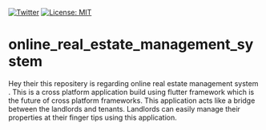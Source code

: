 [![Twitter](https://img.shields.io/twitter/url?style=social&url=https%3A%2F%2Ftwitter.com%2FCharysayz)](https://twitter.com/intent/tweet?text=Wow:&url=https%3A%2F%2Fgithub.com%2FRajchary%2FOREMS)        [![License: MIT](https://img.shields.io/badge/License-MIT-yellow.svg)](https://github.com/Rajchary/OREMS/blob/master/LICENSE)
# online_real_estate_management_system

Hey their this repositery is regarding online real estate management system . This is a cross platform application build using flutter framework which is the future of cross platform frameworks. This application acts like a bridge between the landlords and tenants. Landlords can easily manage their properties at their finger tips using this application.
